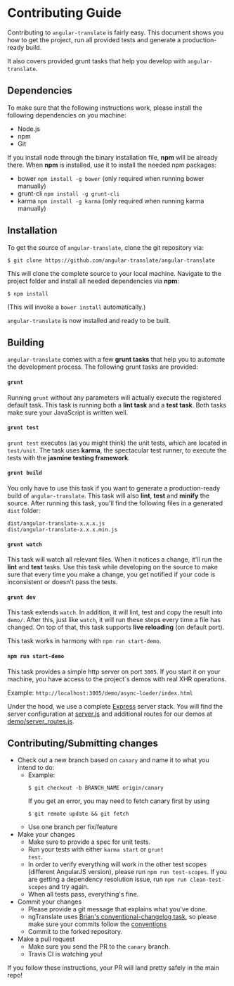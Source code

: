 # Contributing Guide

Contributing to <code>angular-translate</code> is fairly easy. This document shows you how to
get the project, run all provided tests and generate a production-ready build.

It also covers provided grunt tasks that help you develop with <code>angular-translate</code>.

## Dependencies

To make sure that the following instructions work, please install the following dependencies
on you machine:

- Node.js
- npm
- Git

If you install node through the binary installation file, **npm** will be already there.
When **npm** is installed, use it to install the needed npm packages:

- bower <code>npm install -g bower</code> (only required when running bower manually)
- grunt-cli <code>npm install -g grunt-cli</code>
- karma <code>npm install -g karma</code> (only required when running karma manually)

## Installation

To get the source of <code>angular-translate</code>, clone the git repository via:

````
$ git clone https://github.com/angular-translate/angular-translate
````

This will clone the complete source to your local machine. Navigate to the project folder
and install all needed dependencies via **npm**:

````
$ npm install
````

(This will invoke a `bower install` automatically.)

<code>angular-translate</code> is now installed and ready to be built.

## Building

<code>angular-translate</code> comes with a few **grunt tasks** that help you to automate
the development process. The following grunt tasks are provided:

#### <code>grunt</code>

Running <code>grunt</code> without any parameters will actually execute the registered
default task. This task is running both a **lint task** and a **test task**. Both tasks
make sure your JavaScript is written well.

#### <code>grunt test</code>

<code>grunt test</code> executes (as you might think) the unit tests, which are located
in <code>test/unit</code>. The task uses **karma**, the spectacular test runner, to execute the tests with the **jasmine testing framework**.

#### <code>grunt build</code>

You only have to use this task if you want to generate a production-ready build of
<code>angular-translate</code>. This task will also **lint**, **test** and **minify** the
source. After running this task, you'll find the following files in a generated
<code>dist</code> folder:

````
dist/angular-translate-x.x.x.js
dist/angular-translate-x.x.x.min.js
````

#### <code>grunt watch</code>

This task will watch all relevant files. When it notices a change, it'll run the
**lint** and **test** tasks. Use this task while developing on the source
to make sure that every time you make a change, you get notified if your code is inconsistent
or doesn't pass the tests.

#### <code>grunt dev</code>

This task extends `watch`. In addition, it will lint, test and copy the result into `demo/`.
After this, just like `watch`, it will run these steps every time a file has changed.
On top of that, this task supports **live reloading** (on default port).

This task works in harmony with `npm run start-demo`.

#### <code>npm run start-demo</code>

This task provides a simple http server on port `3005`. If you start it on your machine, you
have access to the project`s demos with real XHR operations.

Example: `http://localhost:3005/demo/async-loader/index.html`

Under the hood, we use a complete [Express](http://expressjs.com/) server stack. You will
find the server configuration at [server.js](server.js) and additional routes for our demos
at [demo/server_routes.js](demo/server_routes.js).

## Contributing/Submitting changes

- Check out a new branch based on <code>canary</code> and name it to what you intend to do:
  - Example:
    ````
    $ git checkout -b BRANCH_NAME origin/canary
    ````
    If you get an error, you may need to fetch canary first by using
    ````
    $ git remote update && git fetch
    ````
  - Use one branch per fix/feature
- Make your changes
  - Make sure to provide a spec for unit tests.
  - Run your tests with either <code>karma start</code> or <code>grunt test</code>.
  - In order to verify everything will work in the other test scopes (different AngularJS version), please run `npm run test-scopes`. If you are getting a dependency resolution issue, run `npm run clean-test-scopes` and try again.
  - When all tests pass, everything's fine.
- Commit your changes
  - Please provide a git message that explains what you've done.
  - ngTranslate uses [Brian's conventional-changelog task](https://github.com/btford/grunt-conventional-changelog), so please make sure your commits follow the [conventions](https://docs.google.com/document/d/1QrDFcIiPjSLDn3EL15IJygNPiHORgU1_OOAqWjiDU5Y/edit)
  - Commit to the forked repository.
- Make a pull request
  - Make sure you send the PR to the <code>canary</code> branch.
  - Travis CI is watching you!

If you follow these instructions, your PR will land pretty safely in the main repo!
